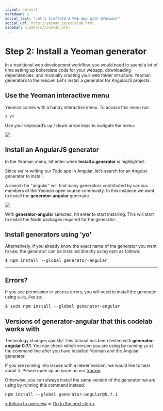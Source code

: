 ```yaml
---
layout: default
markdown: 1
social_text: "Let's Scaffold A Web App With @Yeoman!"
social_url: http://yeoman.io/codelab.html
sidebar: sidebars/codelab.html
---
```


# Step 2: Install a Yeoman generator

In a traditional web development workflow, you would need to spend a lot of time setting up boilerplate code for your webapp, downloading dependencies, and manually creating your web folder structure. Yeoman generators to the rescue! Let's install a generator for AngularJS projects.

## Use the Yeoman interactive menu

Yeoman comes with a handy interactive menu. To access this menu run:

```js
$ yo
```
Use your keyboard’s up / down arrow keys to navigate the menu:

![](/assets/img/codelab/image_4.png)

## Install an AngularJS generator

In the Yeoman menu, hit enter when **Install a generator** is highlighted.  

Since we're writing our Todo app in Angular, let’s search for an Angular generator to install.

A search for "angular" will find many generators contributed by various members of the Yeoman open source community. In this instance we want to install the **generator-angular** generator.

![](/assets/img/codelab/image_5.png)

With **generator-angular** selected, hit enter to start installing.  This will start to install the Node packages required for the generator.  

<div class="note tip">

  <h2>Install generators using 'yo'</h2>

  <p>Alternatively, if you already know the exact name of the generator you want to use, the generator can be installed directly using npm as follows:</p>

<pre>
$ npm install --global generator-angular
</pre>

</div>

<hr>

<div class="note important">

  <h2>Errors?</h2>

  <p>If you see permission or access errors, you will need to install the generator using <code>sudo</code>, like so:</p>

<pre>
$ sudo npm install --global generator-angular
</pre>

</div>

<div class="note important">
  
  <h2>Versions of generator-angular that this codelab works with</h2>

  <p>Technology changes quickly! This tutorial has been tested with <strong>generator-angular 0.7.1</strong>. You can check which version you are using by running <code>yo</code> at the command line after you have installed Yeoman and the Angular generator.</p>

  <p>If you are running into issues with a newer version, we would like to hear about it. Please open up an issue on our <a href="https://github.com/yeoman/yeoman.io/issues">tracker</a>.</p>

  <p>Otherwise, you can always install the same version of the generator we are using by running this command instead:</p>

<pre>
npm install --global generator-angular@0.7.1
</pre>

</div>

<p class="codelab-paging">
  <a href="../codelab.html#toc">&laquo; Return to overview</a>
  or
  <a href="scaffold-app.html">Go to the next step &raquo;</a>
</p>
